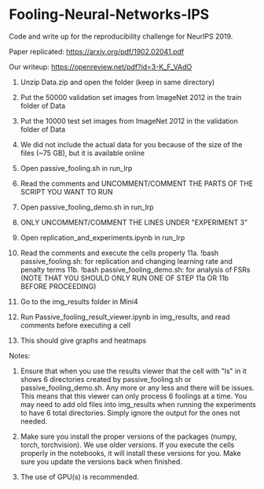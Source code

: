 # Fooling-Neural-Networks-IPS

Code and write up for the reproducibility challenge for NeurIPS 2019. 

Paper replicated: https://arxiv.org/pdf/1902.02041.pdf

Our writeup: https://openreview.net/pdf?id=3-K_F_VAdO

1. Unzip Data.zip and open the folder (keep in same directory)
2. Put the 50000 validation set images from ImageNet 2012 in the train folder of Data
3. Put the 10000 test set images from ImageNet 2012 in the validation folder of Data
4. We did not include the actual data for you because of the size of the files (~75 GB), but it is available online

5. Open passive_fooling.sh in run_lrp
6. Read the comments and UNCOMMENT/COMMENT THE PARTS OF THE SCRIPT YOU WANT TO RUN
7. Open passive_fooling_demo.sh in run_lrp
8. ONLY UNCOMMENT/COMMENT THE LINES UNDER "EXPERIMENT 3"
9. Open replication_and_experiments.ipynb in run_lrp
10. Read the comments and execute the cells properly
11a. !bash passive_fooling.sh: for replication and changing learning rate and penalty terms
11b. !bash passive_fooling_demo.sh: for analysis of FSRs (NOTE THAT YOU SHOULD ONLY RUN ONE OF STEP 11a OR 11b BEFORE PROCEEDING)

13. Go to the img_results folder in Mini4
14. Run Passive_fooling_result_viewer.ipynb in img_results, and read comments before executing a cell
15. This should give graphs and heatmaps

Notes: 

1. Ensure that when you use the results viewer that the cell with "ls" in it shows 6 directories created by passive_fooling.sh or passive_fooling_demo.sh. Any more or any less and there will be issues. This means that this viewer can only process 6 foolings at a time. You may need to add old files into img_results when running the experiments to have 6 total directories. Simply ignore the output for the ones not needed.

2. Make sure you install the proper versions of the packages (numpy, torch, torchvision). We use older versions. If you execute the cells properly in the notebooks, it will install these versions for you. Make sure you update the versions back when finished. 

3. The use of GPU(s) is recommended.



